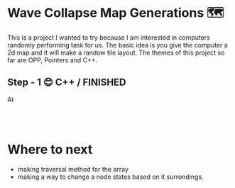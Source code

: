 # Wave Collapse Map Generations 🗺

This is a project I wanted to try because I am interested in computers randomly performing task for us. The basic idea is you give the computer a 2d map and it will make a randow tile layout. The themes of this project so far are OPP, Pointers and C++.

## Step - 1 😊 C++ / FINISHED 
At

</br>
</br>
</hr>

# Where to next
- making traversal method for the array
- making a way to change a node states based on it surrondings.
